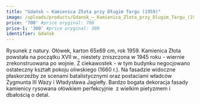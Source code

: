 ```yaml
---
title: "Gdańsk – Kamienica Złota przy Długim Targu (1959)"
image: /uploads/products/Gdansk_–_Kamienica_Zlota_przy_Dlugim_Targu_(1959).jpg
price: '700' #price oryginal: 700
price-1: '300' #price oryginal: 300
identifier: Gdańsk
---
```


Rysunek z natury. Ołówek, karton 65x69 cm, rok 1959. Kamienica Złota powstała na początku XVII w., niestety zniszczona w 1945 roku - wiernie zrekonstruowana po wojnie. Z ciekawostek - w tym budynku negocjowano ostateczny kształt pokoju oliwskiego (1660 r.).
Na fasadzie widoczne płaskorzeźby ze scenami batalistycznymi oraz postaciami władców  Zygmunta III Wazy i Władysława Jagiełły. Bardzo bogata dekoracja fasady kamienicy rysowana ołówkiem perfekcyjnie  z wielkim pietyzmem i dbałością o detal.